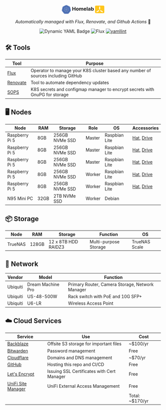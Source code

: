 <div align="center">

### <img src="./kubernetes/res/k8s-logo.png" align="center" width="30px" height="30px"/> Homelab <img src="./kubernetes/res/k3s-logo.png" align="center" width="30px" height="30px"/>

_Automatically managed with Flux, Renovate, and Github Actions_ 🤖

</div>


<div align="center">

![Dynamic YAML Badge](https://img.shields.io/badge/dynamic/yaml?url=https%3A%2F%2Fraw.githubusercontent.com%2Fhomelab-peej%2Fk8s-at-home%2Frefs%2Fheads%2Fmain%2Fkubernetes%2Fapps%2Fsystem-upgrade-controller%2Fapp%2Fplan-server.yaml&query=%24.spec.version&style=flat&label=Kubernetes)
  ![Flux](https://badgen.net/badge/Flux/2.6.2/blue) [![yamllint](https://github.com/homelab-peej/k8s-at-home/actions/workflows/yamllint.yaml/badge.svg?branch=main&event=push)](https://github.com/homelab-peej/k8s-at-home/actions/workflows/yamllint.yaml)

</div>

## 🛠️ Tools

| Tool                                     | Purpose                                                                          |
|------------------------------------------|----------------------------------------------------------------------------------|
| [Flux](https://fluxcd.io/flux/)          | Operator to manage your K8S cluster based any number of sources including GitHub |
| [Renovate](https://docs.renovatebot.com) | Tool to automate dependency updates                                              |
| [SOPS](https://github.com/getsops/sops)  | K8S secrets and configmap manager to encrypt secrets with GnuPG for storage      |


## 🖥️ Nodes

| Node            | RAM  | Storage                   | Role   | OS            | Accessories                                                                            |
|-----------------|------|---------------------------|--------|---------------|----------------------------------------------------------------------------------------|
| Raspberry Pi 5  | 8GB  | 256GB NVMe SSD            | Master | Raspbian Lite | [Hat](https://www.waveshare.com/poe-m.2-hat-plus.htm), [Drive](https://a.co/d/4kcOG6z) |
| Raspberry Pi 5  | 8GB  | 256GB NVMe SSD            | Master | Raspbian Lite | [Hat](https://www.waveshare.com/poe-m.2-hat-plus.htm), [Drive](https://a.co/d/4kcOG6z) |
| Raspberry Pi 5  | 8GB  | 256GB NVMe SSD            | Master | Raspbian Lite | [Hat](https://www.waveshare.com/poe-m.2-hat-plus.htm), [Drive](https://a.co/d/4kcOG6z) |
| Raspberry Pi 5  | 8GB  | 256GB NVMe SSD            | Worker | Raspbian Lite | [Hat](https://www.waveshare.com/poe-m.2-hat-plus.htm), [Drive](https://a.co/d/4kcOG6z) |
| Raspberry Pi 5  | 8GB  | 256GB NVMe SSD            | Worker | Raspbian Lite | [Hat](https://www.waveshare.com/poe-m.2-hat-plus.htm), [Drive](https://a.co/d/4kcOG6z) |
| N95 Mini PC     | 32GB | 2TB NVMe SSD              | Worker | Debian        |                                                                                        |


## 📦 Storage

| Node    | RAM   | Storage             | Function              | OS            |
|---------|-------|---------------------|-----------------------|---------------|
| TrueNAS | 128GB | 12 x 8TB HDD RAIDZ3 | Multi-purpose Storage | TrueNAS Scale |


## 🛜 Network 

| Vendor   | Model             | Function                                        |
|----------|-------------------|-------------------------------------------------|
| Ubiquiti | Dream Machine Pro | Primary Router, Camera Storage, Network Manager |
| Ubiquiti | US-48-500W        | Rack switch with PoE and 10G SFP+               |
| Ubiquiti | U6-LR             | Wireless Access Point                           |


## ☁️ Cloud Services

| Service                                              | Use                                        | Cost            |
|------------------------------------------------------|--------------------------------------------|-----------------|
| [Backblaze](https://www.backblaze.com/cloud-storage) | Offsite S3 storage for important files     | ~$100/yr        |
| [Bitwarden](https://bitwarden.com)                   | Password management                        | Free            |
| [Cloudflare](https://www.cloudflare.com/)            | Domains and DNS management                 | ~$70/yr         |
| [GitHub](https://github.com/)                        | Hosting this repo and CI/CD                | Free            |
| [Let's Encrypt](https://letsencrypt.org/)            | Issuing SSL Certificates with Cert Manager | Free            |
| [UniFi Site Manager](https://unifi.ui.com)           | UniFi External Access Management           | Free            |
|                                                      |                                            | Total: ~$170/yr |
